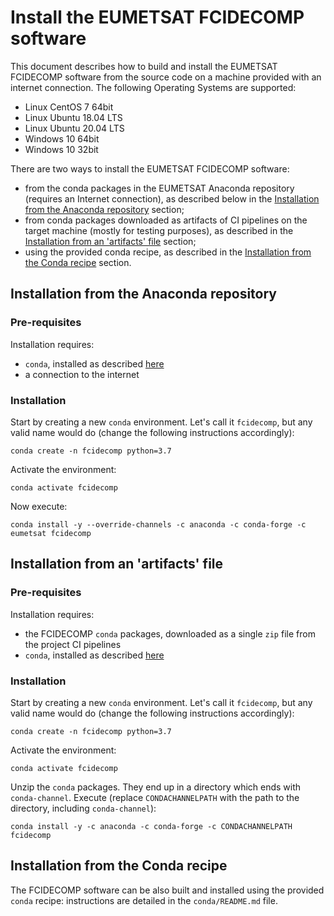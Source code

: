 # Install the EUMETSAT FCIDECOMP software

This document describes how to build and install the EUMETSAT FCIDECOMP software from the source code on a machine
provided with an internet connection.
The following Operating Systems are supported:

- Linux CentOS 7 64bit
- Linux Ubuntu 18.04 LTS
- Linux Ubuntu 20.04 LTS
- Windows 10 64bit
- Windows 10 32bit

There are two ways to install the EUMETSAT FCIDECOMP software:

- from the conda packages in the EUMETSAT Anaconda repository (requires an Internet connection),
as described below in the [Installation from the Anaconda repository](#installation-from-the-anaconda-repository)
section;
- from conda packages downloaded as artifacts of CI pipelines on the target machine (mostly for testing purposes),
as described in the [Installation from an 'artifacts' file](#installation-from-an-artifacts-file) section;
- using the provided conda recipe, as described in the 
[Installation from the Conda recipe](#installation-from-the-conda-recipe) section.

## Installation from the Anaconda repository

### Pre-requisites

Installation requires:

- `conda`, installed as described
  [here](<https://conda.io/projects/conda/en/latest/user-guide/install/index.html>)
- a connection to the internet

### Installation

Start by creating a new `conda` environment. Let's call it `fcidecomp`, but
any valid name would do (change the following instructions accordingly):

    conda create -n fcidecomp python=3.7

Activate the environment:

    conda activate fcidecomp

Now execute:

    conda install -y --override-channels -c anaconda -c conda-forge -c eumetsat fcidecomp

## Installation from an 'artifacts' file

### Pre-requisites

Installation requires:

- the FCIDECOMP `conda` packages, downloaded as a single `zip` file from the project CI pipelines
- `conda`, installed as described
  [here](<https://conda.io/projects/conda/en/latest/user-guide/install/index.html>)

### Installation

Start by creating a new `conda` environment. Let's call it `fcidecomp`, but
any valid name would do (change the following instructions accordingly):

    conda create -n fcidecomp python=3.7

Activate the environment:

    conda activate fcidecomp

Unzip the `conda` packages. They end up in a directory which ends with `conda-channel`.
Execute (replace `CONDACHANNELPATH` with the path to the directory, including `conda-channel`):

    conda install -y -c anaconda -c conda-forge -c CONDACHANNELPATH fcidecomp


## Installation from the Conda recipe

The FCIDECOMP software can be also built and installed using the provided `conda` recipe: instructions are detailed in 
the `conda/README.md` file.




